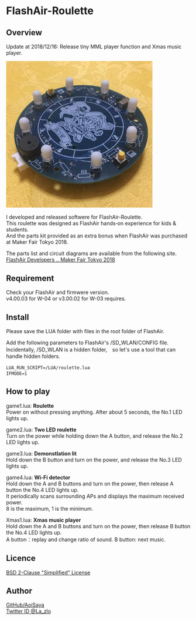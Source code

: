 # FlashAir-Roulette

## Overview
Update at 2018/12/16: Release tiny MML player function and Xmas music player.

<img src="https://raw.githubusercontent.com/AoiSaya/FlashAir-Roulette/master/img/Roulette.png" width="400">

I developed and released softwere for FlashAir-Roulette.  
This roulette was designed as FlashAir hands‐on experience for kids & students.  
And the parts kit provided as an extra bonus when FlashAir was purchased at Maker Fair Tokyo 2018.  

The parts list and circuit diagrams are available from the following site.  
 [FlashAir Developers .. Maker Fair Tokyo 2018](https://flashair-developers.com/ja/about/events/makerfaire2018tokyo/)

## Requirement

Check your FlashAir and firmwere version.  
v4.00.03 for W-04 or v3.00.02 for W-03 requires.

## Install

Please save the LUA folder with files in the root folder of FlashAir.

Add the following parameters to FlashAir's /SD_WLAN/CONFIG file.  
Incidentally, /SD_WLAN is a hidden folder,　so let's use a tool that can handle hidden folders.

    LUA_RUN_SCRIPT=/LUA/roulette.lua
    IFMODE=1

## How to play

game1.lua: **Roulette**    
Power on without pressing anything. After about 5 seconds, the No.1 LED lights up.

game2.lua: **Two LED roulette**  
Turn on the power while holding down the A button, and release the No.2 LED lights up.

game3.lua: **Demonstlation lit**  
Hold down the B button and turn on the power, and release the No.3 LED lights up.

game4.lua: **Wi-Fi detector**  
Hold down the A and B buttons and turn on the power, then release A button the No.4 LED lights up.  
It periodically scans surrounding APs and displays the maximum received power.  
8 is the maximum, 1 is the minimum.

Xmas1.lua: **Xmas music player**  
Hold down the A and B buttons and turn on the power, then release B button the No.4 LED lights up.  
A button：replay and change ratio of sound.
B button: next music.

## Licence

[BSD 2-Clause "Simplified" License](https://github.com/AoiSaya/FlashAir-Roulette/blob/master/LICENSE)

## Author

[GitHub/AoiSaya](https://github.com/AoiSaya)  
[Twitter ID @La_zlo](https://twitter.com/La_zlo)

